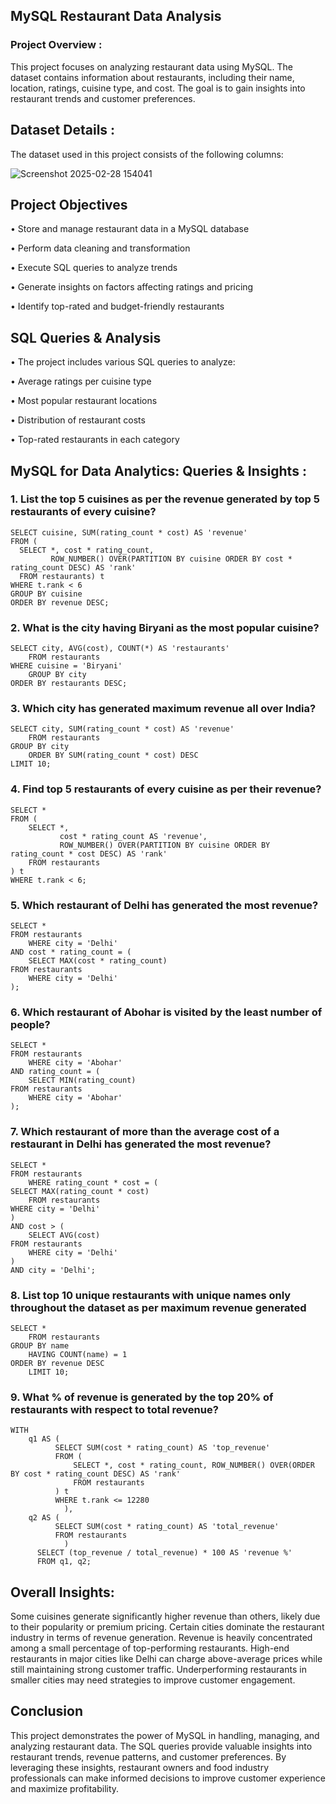 ## MySQL Restaurant Data Analysis

### **Project Overview :**

  This project focuses on analyzing restaurant data using MySQL. The dataset contains information about restaurants, including their name, location, ratings, cuisine type, and cost. The goal is to gain insights into restaurant trends and customer preferences.

## **Dataset Details :**

  The dataset used in this project consists of the following columns:
  
  ![Screenshot 2025-02-28 154041](https://github.com/user-attachments/assets/59a76711-45a8-4d8c-b21a-b574fcaf4e48)

## **Project Objectives**

• Store and manage restaurant data in a MySQL database

• Perform data cleaning and transformation

• Execute SQL queries to analyze trends

• Generate insights on factors affecting ratings and pricing

• Identify top-rated and budget-friendly restaurants

## **SQL Queries & Analysis**

• The project includes various SQL queries to analyze:

• Average ratings per cuisine type

• Most popular restaurant locations

• Distribution of restaurant costs

• Top-rated restaurants in each category

## MySQL for Data Analytics: Queries & Insights :

### 1. List the top 5 cuisines as per the revenue generated by top 5 restaurants of every cuisine?

    SELECT cuisine, SUM(rating_count * cost) AS 'revenue' 
    FROM (  
      SELECT *, cost * rating_count, 
             ROW_NUMBER() OVER(PARTITION BY cuisine ORDER BY cost * rating_count DESC) AS 'rank'
      FROM restaurants) t 
    WHERE t.rank < 6
    GROUP BY cuisine
    ORDER BY revenue DESC;

### 2. What is the city having Biryani as the most popular cuisine?

    SELECT city, AVG(cost), COUNT(*) AS 'restaurants' 
        FROM restaurants
    WHERE cuisine = 'Biryani'
        GROUP BY city
    ORDER BY restaurants DESC;

### 3. Which city has generated maximum revenue all over India?

    SELECT city, SUM(rating_count * cost) AS 'revenue' 
        FROM restaurants
    GROUP BY city 
        ORDER BY SUM(rating_count * cost) DESC 
    LIMIT 10;

### 4. Find top 5 restaurants of every cuisine as per their revenue?

    SELECT * 
    FROM (
        SELECT *, 
               cost * rating_count AS 'revenue', 
               ROW_NUMBER() OVER(PARTITION BY cuisine ORDER BY rating_count * cost DESC) AS 'rank' 
        FROM restaurants
    ) t
    WHERE t.rank < 6;

### 5. Which restaurant of Delhi has generated the most revenue?

    SELECT * 
    FROM restaurants 
        WHERE city = 'Delhi' 
    AND cost * rating_count = (
        SELECT MAX(cost * rating_count) 
    FROM restaurants 
        WHERE city = 'Delhi'
    );

### 6. Which restaurant of Abohar is visited by the least number of people?

    SELECT * 
    FROM restaurants 
        WHERE city = 'Abohar' 
    AND rating_count = (
        SELECT MIN(rating_count) 
    FROM restaurants 
        WHERE city = 'Abohar'
    );

### 7. Which restaurant of more than the average cost of a restaurant in Delhi has generated the most revenue?

    SELECT * 
    FROM restaurants 
        WHERE rating_count * cost = (
    SELECT MAX(rating_count * cost) 
        FROM restaurants 
    WHERE city = 'Delhi'
    ) 
    AND cost > (
        SELECT AVG(cost) 
    FROM restaurants 
        WHERE city = 'Delhi'
    ) 
    AND city = 'Delhi';

### 8. List top 10 unique restaurants with unique names only throughout the dataset as per maximum revenue generated

    SELECT * 
        FROM restaurants
    GROUP BY name 
        HAVING COUNT(name) = 1
    ORDER BY revenue DESC 
        LIMIT 10;

### 9. What % of revenue is generated by the top 20% of restaurants with respect to total revenue?

    WITH 
        q1 AS (
              SELECT SUM(cost * rating_count) AS 'top_revenue' 
              FROM (
                  SELECT *, cost * rating_count, ROW_NUMBER() OVER(ORDER BY cost * rating_count DESC) AS 'rank'
                  FROM restaurants
              ) t
              WHERE t.rank <= 12280
                ),
        q2 AS (
              SELECT SUM(cost * rating_count) AS 'total_revenue' 
              FROM restaurants
                )    
          SELECT (top_revenue / total_revenue) * 100 AS 'revenue %' 
          FROM q1, q2;

## **Overall Insights:**
Some cuisines generate significantly higher revenue than others, likely due to their popularity or premium pricing.
Certain cities dominate the restaurant industry in terms of revenue generation.
Revenue is heavily concentrated among a small percentage of top-performing restaurants.
High-end restaurants in major cities like Delhi can charge above-average prices while still maintaining strong customer traffic.
Underperforming restaurants in smaller cities may need strategies to improve customer engagement.

## **Conclusion**

  This project demonstrates the power of MySQL in handling, managing, and analyzing restaurant data. The SQL queries provide valuable insights into restaurant trends, revenue patterns, and customer preferences. By leveraging these insights, restaurant owners and food industry professionals can make informed decisions to improve customer experience and maximize profitability.
